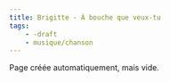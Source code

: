 ```yaml
---
title: Brigitte - À bouche que veux-tu
tags:
    - -draft
    - musique/chanson
---
```


Page créée automatiquement, mais vide.
